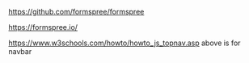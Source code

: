 https://github.com/formspree/formspree

https://formspree.io/

https://www.w3schools.com/howto/howto_js_topnav.asp
above is for navbar